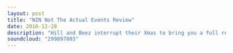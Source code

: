 ```yaml
---
layout: post
title: "NIN Not The Actual Events Review"
date: 2016-12-28
description: "Hill and Beez interrupt their Xmas to bring you a full review of Nine Inch Nails's first new music in 3 whole years. Not The Actual Events is available now and we discuss how it measures up to their past, what's new for them and what it means for the band's future. Yes, we realise that our review is ten mins longer than the EP itself. Sorry not sorry."
soundcloud: "299897803"
---
```

